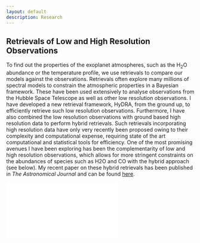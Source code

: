 ```yaml
---
layout: default
description: Research
---
```


## Retrievals of Low and High Resolution Observations

To find out the properties of the exoplanet atmospheres, such as the H<sub>2</sub>O abundance or the temperature profile, we use retrievals to compare our models against the observations. Retrievals often explore many millions of spectral models to constrain the atmospheric properties in a Bayesian framework. These have been used extensively to analyse observations from the Hubble Space Telescope as well as other low resolution observations. I have developed a new retrieval framework, HyDRA, from the ground up, to efficiently retrieve such low resolution observations. Furthermore, I have also combined the low resolution observations with ground based high resolution data to perform hybrid retrievals. Such retrievals incorporating high resolution data have only very recently been proposed owing to their complexity and computational expense, requiring state of the art computational and statistical tools for efficiency. One of the most promising avenues I have been exploring has been the complementarity of low and high resolution observations, which allows for more stringent constraints on the abundances of species such as H2O and CO with the hybrid approach (see below). My recent paper on these hybrid retrievals has been published in _The Astronomical Journal_ and can be found [here](https://ui.adsabs.harvard.edu/abs/2019AJ....158..228G/abstract).

![image]({{site.baseurl}}/images/histogram.pdf)
